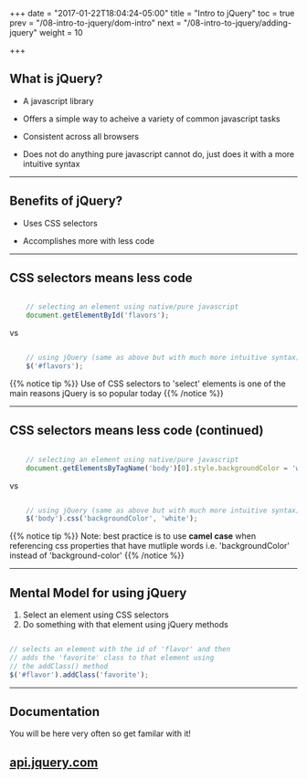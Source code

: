 +++
date = "2017-01-22T18:04:24-05:00"
title = "Intro to jQuery"
toc = true
prev = "/08-intro-to-jquery/dom-intro"
next = "/08-intro-to-jquery/adding-jquery"
weight = 10

+++


## What is jQuery?

- A javascript library

- Offers a simple way to acheive a variety of common javascript tasks

- Consistent across all browsers

- Does not do anything pure javascript cannot do, just does it with a more intuitive syntax

---

## Benefits of jQuery?

- Uses CSS selectors

- Accomplishes more with less code

---

## CSS selectors means less code

```javascript

	// selecting an element using native/pure javascript
	document.getElementById('flavors');

```

vs

```javascript

	// using jQuery (same as above but with much more intuitive syntax)
	$('#flavors');

```

{{% notice tip %}}
  Use of CSS selectors to 'select' elements is one of the main reasons jQuery is so popular today
{{% /notice %}}

---

## CSS selectors means less code (continued)

```javascript

	// selecting an element using native/pure javascript
	document.getElementsByTagName('body')[0].style.backgroundColor = 'white';
```

vs 

```javascript

	// using jQuery (same as above but with much more intuitive syntax)
	$('body').css('backgroundColor', 'white');
```

{{% notice tip %}}
  Note: best practice is to use **camel case** when referencing css properties that have mutliple words i.e. 'backgroundColor' instead of 'background-color'
{{% /notice %}}


---

## Mental Model for using jQuery

1) Select an element using CSS selectors
2) Do something with that element using jQuery methods

```javascript

// selects an element with the id of 'flavor' and then
// adds the 'favorite' class to that element using 
// the addClass() method
$('#flavor').addClass('favorite');

```

---

## Documentation

You will be here very often so get familar with it!
## [api.jquery.com](http://api.jquery.com/)

